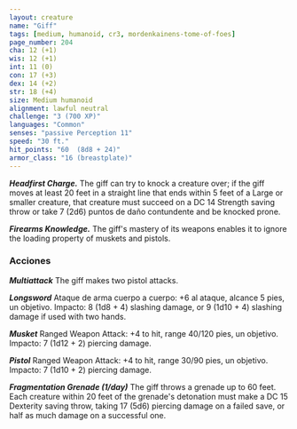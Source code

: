 ```yaml
---
layout: creature
name: "Giff"
tags: [medium, humanoid, cr3, mordenkainens-tome-of-foes]
page_number: 204
cha: 12 (+1)
wis: 12 (+1)
int: 11 (0)
con: 17 (+3)
dex: 14 (+2)
str: 18 (+4)
size: Medium humanoid
alignment: lawful neutral
challenge: "3 (700 XP)"
languages: "Common"
senses: "passive Perception 11"
speed: "30 ft."
hit_points: "60  (8d8 + 24)"
armor_class: "16 (breastplate)"
---
```


***Headfirst Charge.*** The giff can try to knock a creature over; if the giff moves at least 20 feet in a straight line that ends within 5 feet of a Large or smaller creature, that creature must succeed on a DC 14 Strength saving throw or take 7 (2d6) puntos de daño contundente and be knocked prone.

***Firearms Knowledge.*** The giff's mastery of its weapons enables it to ignore the loading property of muskets and pistols.

### Acciones

***Multiattack*** The giff makes two pistol attacks.

***Longsword*** Ataque de arma cuerpo a cuerpo: +6 al ataque, alcance 5 pies, un objetivo. Impacto: 8 (1d8 + 4) slashing damage, or 9 (1d10 + 4) slashing damage if used with two hands.

***Musket*** Ranged Weapon Attack: +4 to hit, range 40/120 pies, un objetivo. Impacto: 7 (1d12 + 2) piercing damage.

***Pistol*** Ranged Weapon Attack: +4 to hit, range 30/90 pies, un objetivo. Impacto: 7 (1d10 + 2) piercing damage.

***Fragmentation Grenade (1/day)*** The giff throws a grenade up to 60 feet. Each creature within 20 feet of the grenade's detonation must make a DC 15 Dexterity saving throw, taking 17 (5d6) piercing damage on a failed save, or half as much damage on a successful one.